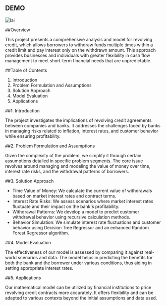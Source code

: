 ## DEMO
![lai](https://github.com/dngvmnh/VM2C_202400000471/assets/133772077/a3c28e3d-d476-4387-bed4-eb96b90987d5)



##Overview

This project presents a comprehensive analysis and model for revolving credit, which allows borrowers to withdraw funds multiple times within a credit limit and pay interest only on the withdrawn amount. This approach provides businesses and individuals with greater flexibility in cash flow management to meet short-term financial needs that are unpredictable.

##Table of Contents

1. Introduction
2. Problem Formulation and Assumptions
3. Solution Approach
4. Model Evaluation
5. Applications

##1. Introduction

The project investigates the implications of revolving credit agreements between companies and banks. It addresses the challenges faced by banks in managing risks related to inflation, interest rates, and customer behavior while ensuring profitability.

##2. Problem Formulation and Assumptions

Given the complexity of the problem, we simplify it through certain assumptions detailed in specific problem segments. The core issue revolves around managing and modeling the value of money over time, interest rate risks, and the withdrawal patterns of borrowers.

##3. Solution Approach

- Time Value of Money: We calculate the current value of withdrawals based on market interest rates and contract terms.
- Interest Rate Risks: We assess scenarios where market interest rates fluctuate and their impact on the bank's profitability.
- Withdrawal Patterns: We develop a model to predict customer withdrawal behavior using recursive calculation methods.
- Behavior Simulation: We simulate interest rate fluctuations and customer behavior using Decision Tree Regressor and an enhanced Random Forest Regressor algorithm.

##4. Model Evaluation

The effectiveness of our model is assessed by comparing it against real-world scenarios and data. The model helps in predicting the benefits for both the bank and the borrower under various conditions, thus aiding in setting appropriate interest rates.

##5. Applications

Our mathematical model can be utilized by financial institutions to price revolving credit contracts more accurately. It offers flexibility and can be adapted to various contexts beyond the initial assumptions and data used.
